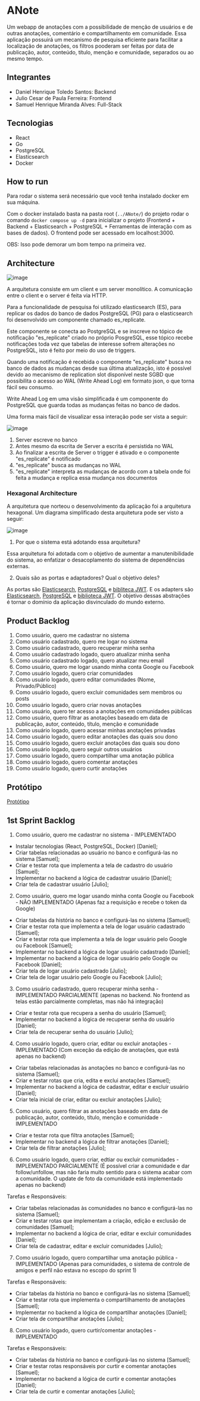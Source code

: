 # ANote
Um webapp de anotações com a possibilidade de menção de usuários e de outras anotações, comentário e compartilhamento em comunidade. Essa aplicação possuirá um mecanismo de pesquisa eficiente para facilitar a localização de anotações, os filtros pooderam ser feitas por data de publicação, autor, conteúdo, título, menção e comunidade, separados ou ao mesmo tempo.

## Integrantes
- Daniel Henrique Toledo Santos: Backend
- Julio Cesar de Paula Ferreira: Frontend
- Samuel Henrique Miranda Alves: Full-Stack

## Tecnologias
- React
- Go
- PostgreSQL
- Elasticsearch
- Docker

## How to run

Para rodar o sistema será necessário que você tenha instalado docker em sua máquina. 

Com o docker instalado basta na pasta root (```../ANote/```) do projeto rodar o comando ```docker compose up -d``` para inicializar o projeto (Frontend + Backend + Elasticsearch + PostgreSQL + Ferramentas de interação com as bases de dados). O frontend pode ser acessado em localhost:3000.

OBS: Isso pode demorar um bom tempo na primeira vez.

## Architecture

![image](https://github.com/danhenrik/ANote/assets/42657692/84b2bccc-fd42-4256-be59-ae25ad649e52)

A arquitetura consiste em um client e um server monolítico. A comunicação entre o client e o server é feita via HTTP.

Para a funcionalidade de pesquisa foi utilizado elasticsearch (ES), para replicar os dados do banco de dados PostgreSQL (PG) para o elasticsearch foi desenvolvido um componente chamado es_replicate. 

Este componente se conecta ao PostgreSQL e se inscreve no tópico de notificação "es_replicate" criado no próprio PosgreSQL, esse tópico recebe notificações toda vez que tabelas de interesse sofrem alterações no PostgreSQL, isto é feito por meio do uso de triggers. 

Quando uma notificação é recebida o componente "es_replicate" busca no banco de dados as mudanças desde sua última atualização, isto é possível devido ao mecanismo de replication slot disponível neste SGBD que possibilita o acesso ao WAL (Write Ahead Log) em formato json, o que torna fácil seu consumo.

Write Ahead Log em uma visão simplificada é um componente do PostgreSQL que guarda todas as mudanças feitas no banco de dados.

Uma forma mais fácil de visualizar essa interação pode ser vista a seguir:

![image](https://github.com/danhenrik/ANote/assets/42657692/ef257bd6-5f84-41bb-869a-ddb1bfbfae42)
1. Server escreve no banco
2. Antes mesmo da escrita de Server a escrita é persistida no WAL
3. Ao finalizar a escrita de Server o trigger é ativado e o componente "es_replicate" é notificado
4. "es_replicate" busca as mudanças no WAL 
5. "es_replicate" interpreta as mudanças de acordo com a tabela onde foi feita a mudança e replica essa mudança nos documentos

### Hexagonal Architecture

A arquitetura que norteou o desenvolvimento da aplicação foi a arquitetura hexagonal. Um diagrama simplificado desta arquitetura pode ser visto a seguir:

![image](https://github.com/danhenrik/ANote/assets/42657692/da6c7eac-b58d-4270-a9a5-005bdac173b2)

1. Por que o sistema está adotando essa arquitetura?

Essa arquitetura foi adotada com o objetivo de aumentar a manutenibilidade do sistema, ao enfatizar o desacoplamento do sistema de dependências externas.

2. Quais são as portas e adaptadores? Qual o objetivo deles?

As portas são [Elasticsearch](https://github.com/danhenrik/ANote/blob/main/server/internal/interfaces/es.go), [PostgreSQL](https://github.com/danhenrik/ANote/blob/main/server/internal/interfaces/database.go) e [bibliteca JWT](https://github.com/danhenrik/ANote/blob/main/server/internal/interfaces/jwt.go). E os adapters são [Elasticsearch](https://github.com/danhenrik/ANote/blob/main/server/internal/storage/es/es.go), [PostgreSQL](https://github.com/danhenrik/ANote/blob/main/server/internal/storage/database/database.go) e [biblioteca JWT](https://github.com/danhenrik/ANote/blob/main/server/internal/helpers/jwt.go). O objetivo dessas abstrações é tornar o domínio da aplicação disvinculado do mundo externo.

## Product Backlog

1. Como usuário, quero me cadastrar no sistema
3. Como usuário cadastrado, quero me logar no sistema
4. Como usuário cadastrado, quero recuperar minha senha
5. Como usuário cadastrado logado, quero atualizar minha senha
6. Como usuário cadastrado logado, quero atualizar meu email
7. Como usuário, quero me logar usando minha conta Google ou Facebook
8. Como usuário logado, quero criar comunidades
9. Como usuário logado, quero editar comunidades (Nome, Privado/Público)
10. Como usuário logado, quero excluir comunidades sem membros ou posts
11. Como usuário logado, quero criar novas anotações
12. Como usuário, quero ter acesso a anotações em comunidades públicas
13. Como usuário, quero filtrar as anotações baseado em data de publicação, autor, conteúdo, título, menção e comunidade
14. Como usuário logado, quero acessar minhas anotações privadas
15. Como usuário logado, quero editar anotações das quais sou dono
16. Como usuário logado, quero excluir anotações das quais sou dono
17. Como usuário logado, quero seguir outros usuários
18. Como usuário logado, quero compartilhar uma anotação pública
19. Como usuário logado, quero comentar anotações
20. Como usuário logado, quero curtir anotações

## Protótipo

<a href="https://www.figma.com/file/Xcmx6LAl2FMChm8Mb5psoX/ANote?type=design&node-id=0%3A1&mode=design&t=iqdVrLYjdwgdlkHh-1">Protótipo</a>

## 1st Sprint Backlog
1. Como usuário, quero me cadastrar no sistema - IMPLEMENTADO

  - Instalar tecnologias (React, PostgreSQL, Docker) [Daniel];
  - Criar tabelas relacionadas ao usuário no banco e configurá-las no sistema [Samuel];
  - Criar e testar rota que implementa a tela de cadastro do usuário [Samuel];
  - Implementar no backend a lógica de cadastrar usuário [Daniel];
  - Criar tela de cadastrar usuário [Julio];

2. Como usuário, quero me logar usando minha conta Google ou Facebook - NÂO IMPLEMENTADO (Apenas faz a requisição e recebe o token da Google)

  - Criar tabelas da história no banco e configurá-las no sistema [Samuel];
  - Criar e testar rota que implementa a tela de logar usuário cadastrado [Samuel];
  - Criar e testar rota que implementa a tela de logar usuário pelo Google ou Facebook [Samuel];
  - Implementar no backend a lógica de logar usuário cadastrado [Daniel];
  - Implementar no backend a lógica de logar usuário pelo Google ou Facebook [Daniel];
  - Criar tela de logar usuário cadastrado [Julio];
  - Criar tela de logar usuário pelo Google ou Facebook [Julio];

3. Como usuário cadastrado, quero recuperar minha senha - IMPLEMENTADO PARCIALMENTE (apenas no backend. No frontend as telas estão parcialmente completas, mas não há integração)

  - Criar e testar rota que recupera a senha do usuário [Samuel];
  - Implementar no backend a lógica de recuperar senha do usuário [Daniel];
  - Criar tela de recuperar senha do usuário [Julio];

4. Como usuário logado, quero criar, editar ou excluir anotações - IMPLEMENTADO (Com exceção da edição de anotações, que está apenas no backend)

  - Criar tabelas relacionadas às anotações no banco e configurá-las no sistema [Samuel];
  - Criar e testar rotas que cria, edita e exclui anotações [Samuel];
  - Implementar no backend a lógica de cadastrar, editar e excluir usuário [Daniel];
  - Criar tela inicial de criar, editar ou excluir anotações [Julio];

5. Como usuário, quero filtrar as anotações baseado em data de publicação, autor, conteúdo, título, menção e comunidade - IMPLEMENTADO

  - Criar e testar rota que filtra anotações [Samuel];
  - Implementar no backend a lógica de filtrar anotações [Daniel];
  - Criar tela de filtrar anotações [Julio];

6. Como usuário logado, quero criar, edtiar ou excluir comunidades - IMPLEMENTADO PARCIALMENTE (É possível criar a comunidade e dar follow/unfollow, mas não faria muito sentido para o sistema acabar com a comunidade. O update de foto da comunidade está implementado apenas no backend)

Tarefas e Responsáveis:
  - Criar tabelas relacionadas às comunidades no banco e configurá-las no sistema [Samuel];
  - Criar e testar rotas que implementam a criação, edição e exclusão de comunidades [Samuel];
  - Implementar no backend a lógica de criar, editar e excluir comunidades [Daniel];
  - Criar tela de cadastrar, editar e excluir comunidades [Julio];

7. Como usuário logado, quero compartilhar uma anotação pública - IMPLEMENTADO (Apenas para comunidades, o sistema de controle de amigos e perfil não estava no escopo do sprint 1)

Tarefas e Responsáveis:
  - Criar tabelas da história no banco e configurá-las no sistema [Samuel];
  - Criar e testar rota que implementa o compartilhamento de anotações [Samuel];
  - Implementar no backend a lógica de compartilhar anotações [Daniel];
  - Criar tela de compartilhar anotações [Julio];

8. Como usuário logado, quero curtir/comentar anotações - IMPLEMENTADO

Tarefas e Responsáveis:
  - Criar tabelas da história no banco e configurá-las no sistema [Samuel];
  - Criar e testar rotas responsáveis por curtir e comentar anotações [Samuel];
  - Implementar no backend a lógica de curtir e comentar anotações [Daniel];
  - Criar tela de curtir e comentar anotações [Julio];
